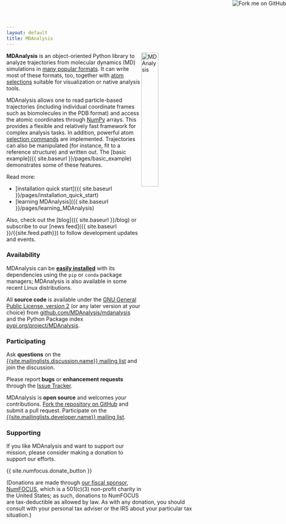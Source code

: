 ```yaml
---
layout: default
title: MDAnalysis
---
```



<img src="{{ site.baseurl }}/public/mdanalysis-logo_square.png"
style="float: right" alt="MDAnalysis" width="30%"/>

**MDAnalysis** is an object-oriented Python library to analyze
trajectories from molecular dynamics (MD) simulations in [many popular
formats]({{site.pypi.docs}}/documentation_pages/coordinates/init.html#id1). It
can write most of these formats, too, together with [atom
selections]({{site.pypi.docs}}/documentation_pages/selections_modules.html#selection-exporters)
suitable for visualization or native analysis tools.

MDAnalysis allows one to read particle-based trajectories (including
individual coordinate frames such as biomolecules in the PDB format)
and access the atomic coordinates through
[NumPy](https://numpy.scipy.org/) arrays. This provides a flexible and
relatively fast framework for complex analysis tasks. In addition,
powerful atom
[selection commands]({{site.pypi.docs}}/documentation_pages/selections.html)
are implemented. Trajectories can also be manipulated (for instance,
fit to a reference structure) and written out. The
[basic example]({{ site.baseurl }}/pages/basic_example) demonstrates some
of these features.

Read more:

* [installation quick start]({{ site.baseurl }}/pages/installation_quick_start)
* [learning MDAnalysis]({{ site.baseurl }}/pages/learning_MDAnalysis)

Also, check out the [blog]({{ site.baseurl }}/blog) or subscribe to our 
[news feed]({{ site.baseurl }}/{{site.feed.path}}) to follow development
updates and events.

### Availability

MDAnalysis can be [**easily
installed**]({{site.baseurl}}/pages/installation_quick_start/) with
its dependencies using the ``pip`` or ``conda`` package managers;
MDAnalysis is also available in some recent Linux distributions.

All **source code** is available under the
[GNU General Public License, version 2](https://www.gnu.org/licenses/gpl-2.0.html)
(or any later version at your choice) from
[github.com/MDAnalysis/mdanalysis](https://github.com/MDAnalysis/mdanalysis)
and the Python Package index
[pypi.org/project/MDAnalysis](https://pypi.org/project/MDAnalysis).



### Participating

Ask **questions** on the [{{site.mailinglists.discussion.name}}
mailing list]({{site.mailinglists.discussion.url}}) and join the
discussion.

Please report **bugs** or **enhancement requests** through the [Issue
Tracker]({{site.github.issues}}). 

MDAnalysis is **open source** and welcomes *your* contributions. [Fork
the repository on
GitHub](https://github.com/MDAnalysis/mdanalysis#fork-destination-box)
and submit a pull request. Participate on the [{{site.mailinglists.developer.name}}
mailing list]({{site.mailinglists.developer.url}}).


### Supporting

If you like MDAnalysis and want to support our mission, please
consider making a donation to support our efforts.

{{ site.numfocus.donate_button }}

(Donations are made through [our fiscal sponsor][], [NumFOCUS][], which is
a 501(c)(3) non-profit charity in the United States; as such,
donations to NumFOCUS are tax-deductible as allowed by law.  As with
any donation, you should consult with your personal tax adviser or the
IRS about your particular tax situation.)

<a href="https://github.com/MDAnalysis/mdanalysis"><img style="position: absolute; top:
0; right: 0; border: 0;"
src="https://camo.githubusercontent.com/a6677b08c955af8400f44c6298f40e7d19cc5b2d/68747470733a2f2f73332e616d617a6f6e6177732e636f6d2f6769746875622f726962626f6e732f666f726b6d655f72696768745f677261795f3664366436642e706e67"
alt="Fork me on GitHub"
data-canonical-src="https://s3.amazonaws.com/github/ribbons/forkme_right_gray_6d6d6d.png"></a>


[NumFOCUS]: https://www.numfocus.org
[our fiscal sponsor]: {{site.baseurl}}/about#partners
